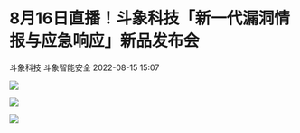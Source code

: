 #  8月16日直播！斗象科技「新一代漏洞情报与应急响应」新品发布会   
斗象科技  斗象智能安全   2022-08-15 15:07  
  
![](https://mmbiz.qpic.cn/mmbiz_png/hrWzJ3hmo1ZUgXWian2POgeVSV0ytWG3FdKf0iaIx9HG48iblJUaHJEzZBXu08MS1icYtOY3x5QuBUmsIR6dS1hAfg/640?wx_fmt=png "")  
  
  
  
![](https://mmbiz.qpic.cn/mmbiz_png/hrWzJ3hmo1ZUgXWian2POgeVSV0ytWG3FKsvGrnG8pSbupdVOkgtAF1WrZXFa7HOJPZ53t7Fu5Ec4fJxHQrd74A/640?wx_fmt=png "")  
  
  
  
  
  
  
![](https://mmbiz.qpic.cn/mmbiz_png/hrWzJ3hmo1ZUgXWian2POgeVSV0ytWG3F2nsq7EbvVPAOu7bpRyOx3GYoruLGtXqtia6kAsLQBbdeqyH0q6ibvq3A/640?wx_fmt=png "")  
  
  
  
